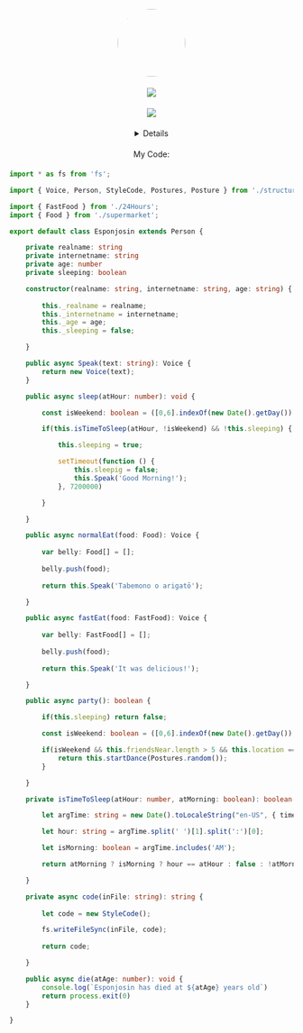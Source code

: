 <p align="center" href="https://esponjosin.xyz">
    <img align="center" class="image" src="https://esponjosin.xyz/assets/img/avatar.gif" style="border-radius:60px;" width="120" height="120">
</p>

<p align="center" style="margin: 20px;">
    <a href="https://github.com/Esponjosin" alt="GitHub"><img src="https://github.com/imdhruv99/imdhruv99/blob/master/readme/github.png"></a>
</p>

<p align ="center" style="margin: 20px;"><img src="https://komarev.com/ghpvc/?username=esponjosin&style=flat-square&label=Hyper+super+duper+ultra+deluxe+mega+tera+giga+penta+hexa+zetta+yotta+counter"></p>

<details align="center">
    <p align="center">
    <img align="center" src="https://github-readme-stats.vercel.app/api?username=esponjosin&show_icons=true&theme=tokyonight" />
    </p>
</details>

<p align="center" style="margin: 20px;">My Code:</p>

```ts
import * as fs from 'fs';

import { Voice, Person, StyleCode, Postures, Posture } from './structures/Esponjosin';

import { FastFood } from './24Hours';
import { Food } from './supermarket';

export default class Esponjosin extends Person {

    private realname: string
    private internetname: string
    private age: number
    private sleeping: boolean

    constructor(realname: string, internetname: string, age: string) {
        
        this._realname = realname;
        this._internetname = internetname;
        this._age = age;
        this._sleeping = false;

    }

    public async Speak(text: string): Voice {
        return new Voice(text);
    }

    public async sleep(atHour: number): void {

        const isWeekend: boolean = ([0,6].indexOf(new Date().getDay()) != -1);

        if(this.isTimeToSleep(atHour, !isWeekend) && !this.sleeping) {

            this.sleeping = true;

            setTimeout(function () {
                this.sleepig = false;
                this.Speak('Good Morning!');
            }, 7200000)

        }

    }

    public async normalEat(food: Food): Voice {
        
        var belly: Food[] = [];
        
        belly.push(food);
        
        return this.Speak('Tabemono o arigatō');

    }

    public async fastEat(food: FastFood): Voice {
        
        var belly: FastFood[] = [];
        
        belly.push(food);
        
        return this.Speak('It was delicious!');

    }

    public async party(): boolean {

        if(this.sleeping) return false;

        const isWeekend: boolean = ([0,6].indexOf(new Date().getDay()) != -1);

        if(isWeekend && this.friendsNear.length > 5 && this.location == 'disco') {
            return this.startDance(Postures.random());
        }

    }

    private isTimeToSleep(atHour: number, atMorning: boolean): boolean {

        let argTime: string = new Date().toLocaleString("en-US", { timeZone: 'America/Argentina/Cordoba' });

        let hour: string = argTime.split(' ')[1].split(':')[0];

        let isMorning: boolean = argTime.includes('AM');

        return atMorning ? isMorning ? hour == atHour : false : !atMorning && !isMorning && hour == atHour;

    }

    private async code(inFile: string): string {
        
        let code = new StyleCode();

        fs.writeFileSync(inFile, code);
        
        return code;

    }

    public async die(atAge: number): void {
        console.log(`Esponjosin has died at ${atAge} years old`)
        return process.exit(0)
    }

}

```
